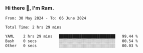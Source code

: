 ### Hi there 👋, I'm Ram.

<!--START_SECTION:waka-->

```txt
From: 30 May 2024 - To: 06 June 2024

Total Time: 2 hrs 29 mins

YAML    2 hrs 29 mins   █████████████████████████   99.44 %
Bash    0 secs          ░░░░░░░░░░░░░░░░░░░░░░░░░   00.54 %
Other   0 secs          ░░░░░░░░░░░░░░░░░░░░░░░░░   00.03 %
```

<!--END_SECTION:waka-->
